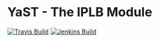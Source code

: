 # YaST - The IPLB Module #

[![Travis Build](https://travis-ci.org/yast/yast-iplb.svg?branch=master)](https://travis-ci.org/yast/yast-iplb)
[![Jenkins Build](http://img.shields.io/jenkins/s/https/ci.opensuse.org/yast-iplb-master.svg)](https://ci.opensuse.org/view/Yast/job/yast-iplb-master/)

